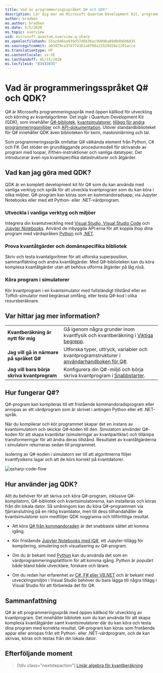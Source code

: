 ```yaml
---
title: Vad är programmeringsspråket Q# och QDK?
description: Lär dig mer om Microsoft Quantum Development Kit, programmeringsspråket Q# samt hur du kan skapa kvantprogram.
author: bradben
ms.author: bradben
ms.date: 5/5/2020
ms.topic: overview
uid: microsoft.quantum.overview.q-sharp
ms.openlocfilehash: 55ac946aa935d3748b36ac99096a89d0db686835
ms.sourcegitcommit: a03d79ca3f0774161a9f86a15528d36e1291acce
ms.translationtype: HT
ms.contentlocale: sv-SE
ms.lasthandoff: 05/15/2020
ms.locfileid: "83433035"
---
```

# <a name="what-are-the-q-programming-language-and-qdk"></a>Vad är programmeringsspråket Q# och QDK?

Q# är Microsofts programmeringsspråk med öppen källkod för utveckling och körning av kvantalgoritmer. Det ingår i Quantum Development Kit (QDK), som innehåller [Q#-bibliotek](xref:microsoft.quantum.libraries), [kvantsimulatorer](xref:microsoft.quantum.machines), [tillägg för andra programmeringsmiljöer](xref:microsoft.quantum.install) och [API-dokumentation](xref:microsoft.quantum.standardlibsintro). Utöver standardbiblioteket för Q# innehåller QDK även biblioteken för kemi, maskininlärning och tal.

Som programmeringsspråk omfattar Q# välkända element från Python, C# och F#. Det stöder en grundläggande procedurmodell för skrivande av program med loopar, if/then-instruktioner och vanliga datatyper. Det introducerar även nya kvantspecifika datastrukturer och åtgärder.

## <a name="what-can-i-do-with-the-qdk"></a>Vad kan jag göra med QDK?

QDK är en komplett development kit för Q# som du kan använda med vanliga verktyg och språk för att utveckla kvantprogram som du kan köra i olika miljöer. Q#-program kan köras som en kommandoradsapp, via Jupyter Notebooks eller med ett Python- eller .NET-värdprogram.

### <a name="develop-in-common-tools-and-environments"></a>Utveckla i vanliga verktyg och miljöer

Integrera din kvantutveckling med [Visual Studio, Visual Studio Code](xref:microsoft.quantum.install.standalone) och [Jupyter Notebooks](xref:microsoft.quantum.install.jupyter). Använd de inbyggda API:erna för att koppla ihop dina program med värdspråken [Python](xref:microsoft.quantum.install.python) och [.NET](xref:microsoft.quantum.install.cs).

### <a name="try-quantum-operations-and-domain-specific-libraries"></a>Prova kvantåtgärder och domänspecifika bibliotek

Skriv och testa kvantalgoritmer för att utforska superposition, sammanflätning och andra kvantåtgärder. Med Q#-biblioteken kan du köra komplexa kvantåtgärder utan att behöva utforma åtgärder på låg nivå.

### <a name="run-programs-in-simulators"></a>Köra program i simulatorer

Kör kvantprogram i en kvantsimulator med fullständigt tillstånd eller en Toffoli-simulator med begränsat omfång, eller testa Q#-kod i olika resursberäknare. 

## <a name="where-can-i-learn-more"></a>Var hittar jag mer information?

|||
| ---- | ---- |
| **Kvantberäkning är nytt för mig** | Gå igenom några grunder inom kvantfysik och kvantberäkning i [Viktiga begrepp](xref:microsoft.quantum.overview.understanding).|
| **Jag vill gå in närmare på språket Q#** | Utforska typer, uttryck, variabler och kvantprogramstrukturer i [användarhandboken för Q#](xref:microsoft.quantum.guide).|
| **Jag vill bara börja skriva kvantprogram** | Konfigurera din Q#-miljö och börja skriva kvantprogram i [Snabbstarter](xref:microsoft.quantum.install).|

## <a name="how-does-q-work"></a>Hur fungerar Q#?

Q#-program kan kompileras till ett fristående kommandoradsprogram eller anropas av ett värdprogram som är skrivet i antingen Python eller ett .NET-språk.

När du kompilerar och kör programmet skapar det en instans av kvantsimulatorn och skickar Q#-koden till den. Simulatorn använder Q#-koden för att skapa kvantbitar (simuleringar av kvantpartiklar) och tillämpa transformeringar för att ändra deras tillstånd. Resultatet av kvantåtgärderna i simulatorn returneras sedan till programmet.  

Isolering av Q#-koden i simulatorn ser till att algoritmerna följer kvantfysikens lagar och att de körs korrekt på kvantdatorer.

![qsharp-code-flow](~/media/qsharp-code-flow.png)

## <a name="how-do-i-use-the-qdk"></a>Hur använder jag QDK?

Allt du behöver för att skriva och köra Q#-program, inklusive Q#-kompilatorn, Q#-bibliotek och kvantsimulatorerna, kan installeras och köras från din lokala dator. Så småningom kan du köra Q#-programmen via fjärranslutning på en riktig kvantdator, men till dess tillhandahåller de kvantsimulatorer som medföljer QDK noggranna och tillförlitliga resultat.

- Att köra [Q# från kommandoraden](xref:microsoft.quantum.install.standalone) är det snabbaste sättet att komma igång.

- Kör fristående [Jupyter Notebooks med IQ#](xref:microsoft.quantum.install.jupyter), ett Jupyter-tillägg för kompilering, simulering och visualisering av Q#-program.

- Om du är bekant med [Python](xref:microsoft.quantum.install.python) kan du använda det som en värdprogrammeringsplattform för att komma igång. Python är populärt både bland både utvecklare, forskare och lärare.

- Om du redan har erfarenhet av [C#, F# eller VB.NET](xref:microsoft.quantum.install.cs) och är bekant med utvecklingsmiljön i Visual Studio behöver du bara lägga till några tillägg i Visual Studio för att förbereda det för Q#.  

## <a name="summary"></a>Sammanfattning

Q# är ett programmeringsspråk med öppen källkod för utveckling av kvantprogram. Det innehåller bibliotek som du kan använda för att skapa komplexa kvantåtgärder samt kvantsimulatorer där du kan köra och testa dina program med korrekta resultat. Q#-program kan köras som fristående appar eller anropas från ett Python- eller .NET-värdprogram, och de kan skrivas, köras och testas från din lokala dator.

## <a name="next-steps"></a>Efterföljande moment

> [!div class="nextstepaction"]
> [Linjär algebra för kvantberäkning](xref:microsoft.quantum.overview.algebra)
